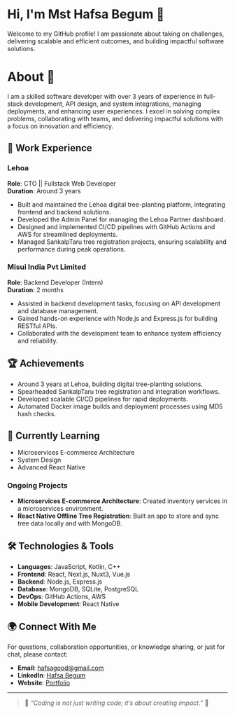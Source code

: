 # Hi, I'm Mst Hafsa Begum 👋

Welcome to my GitHub profile! I am passionate about taking on challenges, delivering scalable and efficient outcomes, and building impactful software solutions.

# About 🌟

I am a skilled software developer with over 3 years of experience in full-stack development,
API design, and system integrations, managing deployments, and enhancing user experiences. I excel
in solving complex problems, collaborating with teams, and delivering impactful solutions
with a focus on innovation and efficiency.

## 💼 Work Experience
### Lehoa
**Role**: CTO || Fullstack Web Developer  
**Duration**: Around 3 years  
- Built and maintained the Lehoa digital tree-planting platform, integrating frontend and backend solutions.
- Developed the Admin Panel for managing the Lehoa Partner dashboard.
- Designed and implemented CI/CD pipelines with GitHub Actions and AWS for streamlined deployments.
- Managed SankalpTaru tree registration projects, ensuring scalability and performance during peak operations.

### Misui India Pvt Limited
**Role**: Backend Developer (Intern)  
**Duration**: 2 months  
- Assisted in backend development tasks, focusing on API development and database management.
- Gained hands-on experience with Node.js and Express.js for building RESTful APIs.
- Collaborated with the development team to enhance system efficiency and reliability.


## 🏆 Achievements
- Around 3 years at Lehoa, building digital tree-planting solutions.
- Spearheaded SankalpTaru tree registration and integration workflows.
- Developed scalable CI/CD pipelines for rapid deployments.
- Automated Docker image builds and deployment processes using MD5 hash checks.

## 🌱 Currently Learning
- Microservices E-commerce Architecture
- System Design
- Advanced React Native

### Ongoing Projects
- **Microservices E-commerce Architecture**: Created inventory services in a microservices environment.
- **React Native Offline Tree Registration**: Built an app to store and sync tree data locally and with MongoDB. 

## 🛠️ Technologies & Tools
- **Languages**: JavaScript, Kotlin, C++
- **Frontend**: React, Next.js, Nuxt3, Vue.js
- **Backend**: Node.js, Express.js
- **Database**: MongoDB, SQLite, PostgreSQL
- **DevOps**: GitHub Actions, AWS
- **Mobile Development**: React Native

## 🌍 Connect With Me
For questions, collaboration opportunities, or knowledge sharing, or just for chat, please contact:
- **Email**: [hafsagood@gmail.com](mailto:hafsagood@gmail.com)
- **LinkedIn**: [Hafsa Begum](https://www.linkedin.com/in/mst-hafsa-begum-8ba368227/)
- **Website**: [Portfolio](https://my-portfolio-2abd5.web.app/)

---

> 🌟 *“Coding is not just writing code; it’s about creating impact.”* 🌟
